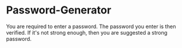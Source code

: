 # Password-Generator
You are required to enter a password. The password you enter is then verified. If it's not strong enough, then you are suggested a strong password.
